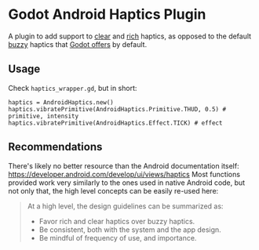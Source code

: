 # Godot Android Haptics Plugin
A plugin to add support to [clear](https://developer.android.com/develop/ui/views/haptics/haptics-principles#clear_haptics) and [rich](https://developer.android.com/develop/ui/views/haptics/haptics-principles#rich_haptics) haptics, as opposed to the default [buzzy](https://developer.android.com/develop/ui/views/haptics/haptics-principles#buzzy_haptics) haptics that [Godot offers](https://docs.godotengine.org/en/stable/classes/class_input.html#class-input-method-vibrate-handheld) by default.

## Usage
Check `haptics_wrapper.gd`, but in short:
```gdscript
haptics = AndroidHaptics.new()
haptics.vibratePrimitive(AndroidHaptics.Primitive.THUD, 0.5) # primitive, intensity
haptics.vibratePrimitive(AndroidHaptics.Effect.TICK) # effect
```

## Recommendations
There's likely no better resource than the Android documentation itself: https://developer.android.com/develop/ui/views/haptics
Most functions provided work very similarly to the ones used in native Android code, but not only that, the high level concepts can be easily re-used here:

> At a high level, the design guidelines can be summarized as:
> 
> - Favor rich and clear haptics over buzzy haptics.
> - Be consistent, both with the system and the app design.
> - Be mindful of frequency of use, and importance.
